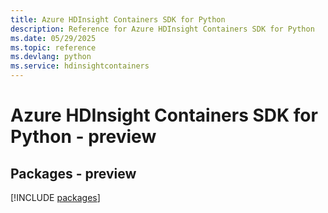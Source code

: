 ```yaml
---
title: Azure HDInsight Containers SDK for Python
description: Reference for Azure HDInsight Containers SDK for Python
ms.date: 05/29/2025
ms.topic: reference
ms.devlang: python
ms.service: hdinsightcontainers
---
```

# Azure HDInsight Containers SDK for Python - preview
## Packages - preview
[!INCLUDE [packages](hdinsight-containers-index.md)]
